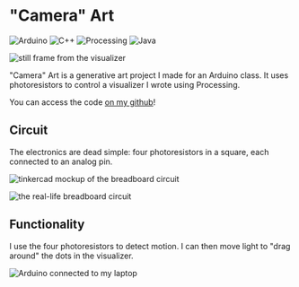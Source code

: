 # "Camera" Art
![Arduino](https://img.shields.io/badge/Arduino-00979D?style=for-the-badge&logo=Arduino&logoColor=white)
![C++](https://img.shields.io/badge/C%2B%2B-00599C?style=for-the-badge&logo=c%2B%2B&logoColor=white)
![Processing](https://img.shields.io/badge/Processing-006699?style=for-the-badge&logo=processingfoundation&logoColor=white)
![Java](https://img.shields.io/badge/Java-ED8B00?style=for-the-badge&logo=openjdk&logoColor=white)

![still frame from the visualizer](assets/main.jpg)

"Camera" Art is a generative art project I made for an Arduino class. It uses photoresistors to control a visualizer I wrote using Processing.

You can access the code [on my github](https://github.com/maffiemaffie/arduino-camera-art#readme)!

## Circuit
The electronics are dead simple: four photoresistors in a square, each connected to an analog pin.

![tinkercad mockup of the breadboard circuit](assets/breadboard-mockup.jpg)

![the real-life breadboard circuit](assets/final-breadboard.jpg)

## Functionality
I use the four photoresistors to detect motion. I can then move light to "drag around" the dots in the visualizer. 

![Arduino connected to my laptop](assets/connected-to-laptop.jpg)